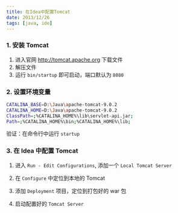 ```yaml
---
title: 在Idea中配置Tomcat
date: 2013/12/26
tags: [java, ide]
---
```


### 1. 安装 Tomcat

1. 进入官网 http://tomcat.apache.org 下载文件
2. 解压文件
3. 运行 `bin/startup` 即可启动，端口默认为 `8080`

### 2. 设置环境变量

```bash
CATALINA_BASE=D:\Java\apache-tomcat-9.0.2
CATALINA_HOME=D:\Java\apache-tomcat-9.0.2
ClassPath=;%CATALINA_HOME%\lib\servlet-api.jar;
Path=;%CATALINA_HOME%\bin;%CATALINA_HOME%\lib;
```

验证：在命令行中运行 `startup`

### 3. 在 Idea 中配置 Tomcat

1. 进入 `Run - Edit Configurations`, 添加一个 `Local Tomcat Server`

2. 在 `Configure` 中定位到本地的 Tomcat

3. 添加 `Deployment` 项目，定位到打包好的 war 包

4. 启动配置好的 `Tomcat Server`
